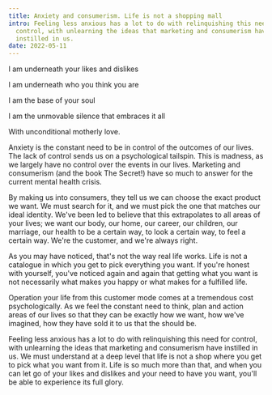 ```yaml
---
title: Anxiety and consumerism. Life is not a shopping mall
intro: Feeling less anxious has a lot to do with relinquishing this need for
  control, with unlearning the ideas that marketing and consumerism have
  instilled in us.
date: 2022-05-11
---
```

I am underneath your likes and dislikes

I am underneath who you think you are

I am the base of your soul 

I am the unmovable silence that embraces it all

With unconditional motherly love.

Anxiety is the constant need to be in control of the outcomes of our lives. The lack of control sends us on a psychological tailspin. This is madness, as we largely have no control over the events in our lives. Marketing and consumerism (and the book The Secret!) have so much to answer for the current mental health crisis. 

By making us into consumers, they tell us we can choose the exact product we want. We must search for it, and we must pick the one that matches our ideal identity. We've been led to believe that this extrapolates to all areas of your lives; we want our body, our home, our career, our children, our marriage, our health to be a certain way, to look a certain way, to feel a certain way. We're the customer, and we're always right.

As you may have noticed, that's not the way real life works. Life is not a catalogue in which you get to pick everything you want. If you're honest with yourself, you've noticed again and again that getting what you want is not necessarily what makes you happy or what makes for a fulfilled life. 

Operation your life from this customer mode comes at a tremendous cost psychologically. As we feel the constant need to think, plan and action areas of our lives so that they can be exactly how we want, how we've imagined, how they have sold it to us that the should be. 

Feeling less anxious has a lot to do with relinquishing this need for control, with unlearning the ideas that marketing and consumerism have instilled in us. We must understand at a deep level that life is not a shop where you get to pick what you want from it. Life is so much more than that, and when you can let go of your likes and dislikes and your need to have you want, you'll be able to experience its full glory.